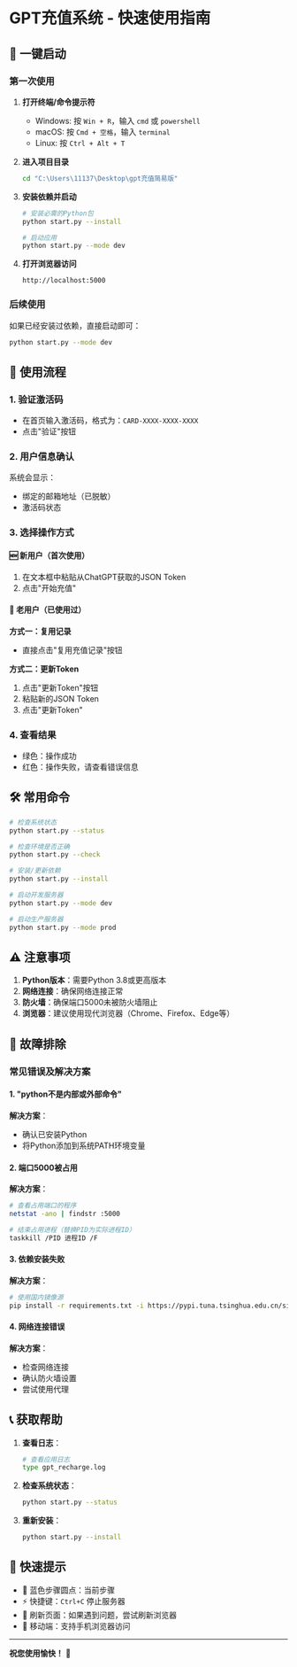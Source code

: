 # GPT充值系统 - 快速使用指南

## 🚀 一键启动

### 第一次使用

1. **打开终端/命令提示符**
   - Windows: 按 `Win + R`，输入 `cmd` 或 `powershell`
   - macOS: 按 `Cmd + 空格`，输入 `terminal`
   - Linux: 按 `Ctrl + Alt + T`

2. **进入项目目录**
   ```bash
   cd "C:\Users\11137\Desktop\gpt充值简易版"
   ```

3. **安装依赖并启动**
   ```bash
   # 安装必需的Python包
   python start.py --install
   
   # 启动应用
   python start.py --mode dev
   ```

4. **打开浏览器访问**
   ```
   http://localhost:5000
   ```

### 后续使用

如果已经安装过依赖，直接启动即可：

```bash
python start.py --mode dev
```

## 📱 使用流程

### 1. 验证激活码
- 在首页输入激活码，格式为：`CARD-XXXX-XXXX-XXXX`
- 点击"验证"按钮

### 2. 用户信息确认
系统会显示：
- 绑定的邮箱地址（已脱敏）
- 激活码状态

### 3. 选择操作方式

#### 🆕 新用户（首次使用）
1. 在文本框中粘贴从ChatGPT获取的JSON Token
2. 点击"开始充值"

#### 🔄 老用户（已使用过）
**方式一：复用记录**
- 直接点击"复用充值记录"按钮

**方式二：更新Token**
1. 点击"更新Token"按钮
2. 粘贴新的JSON Token
3. 点击"更新Token"

### 4. 查看结果
- 绿色：操作成功
- 红色：操作失败，请查看错误信息

## 🛠️ 常用命令

```bash
# 检查系统状态
python start.py --status

# 检查环境是否正确
python start.py --check

# 安装/更新依赖
python start.py --install

# 启动开发服务器
python start.py --mode dev

# 启动生产服务器
python start.py --mode prod
```

## ⚠️ 注意事项

1. **Python版本**：需要Python 3.8或更高版本
2. **网络连接**：确保网络连接正常
3. **防火墙**：确保端口5000未被防火墙阻止
4. **浏览器**：建议使用现代浏览器（Chrome、Firefox、Edge等）

## 🔧 故障排除

### 常见错误及解决方案

#### 1. "python不是内部或外部命令"
**解决方案**：
- 确认已安装Python
- 将Python添加到系统PATH环境变量

#### 2. 端口5000被占用
**解决方案**：
```bash
# 查看占用端口的程序
netstat -ano | findstr :5000

# 结束占用进程（替换PID为实际进程ID）
taskkill /PID 进程ID /F
```

#### 3. 依赖安装失败
**解决方案**：
```bash
# 使用国内镜像源
pip install -r requirements.txt -i https://pypi.tuna.tsinghua.edu.cn/simple
```

#### 4. 网络连接错误
**解决方案**：
- 检查网络连接
- 确认防火墙设置
- 尝试使用代理

## 📞 获取帮助

1. **查看日志**：
   ```bash
   # 查看应用日志
   type gpt_recharge.log
   ```

2. **检查系统状态**：
   ```bash
   python start.py --status
   ```

3. **重新安装**：
   ```bash
   python start.py --install
   ```

## 🎯 快速提示

- 🔵 蓝色步骤圆点：当前步骤
- ⚡ 快捷键：`Ctrl+C` 停止服务器
- 🔄 刷新页面：如果遇到问题，尝试刷新浏览器
- 📱 移动端：支持手机浏览器访问

---

**祝您使用愉快！** 🎉



